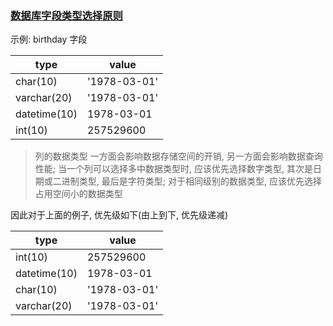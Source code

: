 ### [数据库字段类型选择原则](https://www.imooc.com/video/1925)

示例: birthday 字段

type          |value
--------------|-----------
char(10)      |'1978-03-01'
varchar(20)   |'1978-03-01'
datetime(10)  |1978-03-01
int(10)       |257529600

> 列的数据类型 一方面会影响数据存储空间的开销, 另一方面会影响数据查询性能; 当一个列可以选择多中数据类型时, 应该优先选择数字类型, 其次是日期或二进制类型, 最后是字符类型; 对于相同级别的数据类型, 应该优先选择占用空间小的数据类型

因此对于上面的例子, 优先级如下(由上到下, 优先级递减)

type          |value
--------------|-----------
int(10)       |257529600
datetime(10)  |1978-03-01
char(10)      |'1978-03-01'
varchar(20)   |'1978-03-01'


